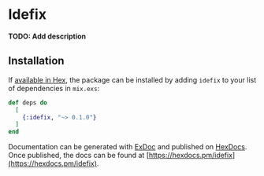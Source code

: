 # Idefix

**TODO: Add description**

## Installation

If [available in Hex](https://hex.pm/docs/publish), the package can be installed
by adding `idefix` to your list of dependencies in `mix.exs`:

```elixir
def deps do
  [
    {:idefix, "~> 0.1.0"}
  ]
end
```

Documentation can be generated with [ExDoc](https://github.com/elixir-lang/ex_doc)
and published on [HexDocs](https://hexdocs.pm). Once published, the docs can
be found at [https://hexdocs.pm/idefix](https://hexdocs.pm/idefix).


